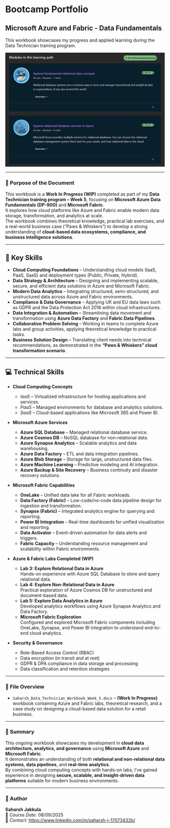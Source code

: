 # Bootcamp Portfolio
## Microsoft Azure and Fabric - Data Fundamentals


This workbook showcases my progress and applied learning during the Data Technician training program.

![](Azure1.png)

---

### 🎯 Purpose of the Document
This workbook is a **Work In Progress (WIP)** completed as part of my **Data Technician training program – Week 5**, focusing on **Microsoft Azure Data Fundamentals (DP-900)** and **Microsoft Fabric**.  
It explores how cloud platforms like Azure and Fabric enable modern data storage, transformation, and analytics at scale.  
The workbook combines theoretical knowledge, practical lab exercises, and a real-world business case (“Paws & Whiskers”) to develop a strong understanding of **cloud-based data ecosystems, compliance, and business intelligence solutions**.

---

## 🧠 Key Skills
- **Cloud Computing Foundations** – Understanding cloud models (IaaS, PaaS, SaaS) and deployment types (Public, Private, Hybrid).  
- **Data Strategy & Architecture** – Designing and implementing scalable, secure, and efficient data solutions in Azure and Microsoft Fabric.  
- **Modern Data Analytics** – Integrating structured, semi-structured, and unstructured data across Azure and Fabric environments.  
- **Compliance & Data Governance** – Applying UK and EU data laws such as GDPR and the Data Protection Act 2018 within cloud infrastructures.  
- **Data Integration & Automation** – Streamlining data movement and transformation using **Azure Data Factory** and **Fabric Data Pipelines**.  
- **Collaborative Problem Solving** – Working in teams to complete Azure labs and group activities, applying theoretical knowledge to practical tasks.  
- **Business Solution Design** – Translating client needs into technical recommendations, as demonstrated in the **“Paws & Whiskers” cloud transformation scenario**.

---

## 💻 Technical Skills
- **Cloud Computing Concepts**
  - *IaaS* – Virtualized infrastructure for hosting applications and services.  
  - *PaaS* – Managed environments for database and analytics solutions.  
  - *SaaS* – Cloud-based applications like Microsoft 365 and Power BI.  

- **Microsoft Azure Services**
  - **Azure SQL Database** – Managed relational database service.  
  - **Azure Cosmos DB** – NoSQL database for non-relational data.  
  - **Azure Synapse Analytics** – Scalable analytics and data warehousing.  
  - **Azure Data Factory** – ETL and data integration pipelines.  
  - **Azure Blob Storage** – Storage for large, unstructured data files.  
  - **Azure Machine Learning** – Predictive modeling and AI integration.  
  - **Azure Backup & Site Recovery** – Business continuity and disaster recovery solutions.  

- **Microsoft Fabric Capabilities**
  - **OneLake** – Unified data lake for all Fabric workloads.  
  - **Data Factory (Fabric)** – Low-code/no-code data pipeline design for ingestion and transformation.  
  - **Synapse (Fabric)** – Integrated analytics engine for querying and reporting.  
  - **Power BI Integration** – Real-time dashboards for unified visualization and reporting.  
  - **Data Activator** – Event-driven automation for data alerts and triggers.  
  - **Fabric Capacity** – Understanding resource management and scalability within Fabric environments.  

- **Azure & Fabric Labs Completed (WIP)**
  - **Lab 3: Explore Relational Data in Azure**  
    Hands-on experience with Azure SQL Database to store and query relational data.  
  - **Lab 4: Explore Non-Relational Data in Azure**  
    Practical exploration of Azure Cosmos DB for unstructured and document-based data.  
  - **Lab 5: Explore Data Analytics in Azure**  
    Developed analytics workflows using Azure Synapse Analytics and Data Factory.  
  - **Microsoft Fabric Exploration**  
    Configured and explored Microsoft Fabric components including OneLake, Synapse, and Power BI integration to understand end-to-end cloud analytics.

- **Security & Governance**
  - Role-Based Access Control (RBAC)  
  - Data encryption (in transit and at rest)  
  - GDPR & DPA compliance in data storage and processing  
  - Data classification and retention strategies  

---

### 📂 File Overview
- `Saharsh_Data_Technician_Workbook_Week_5.docx` – **(Work In Progress)** workbook containing Azure and Fabric labs, theoretical research, and a case study on designing a cloud-based data solution for a retail business.

---

### 🧾 Summary
This ongoing workbook showcases my development in **cloud data architecture, analytics, and governance** using **Microsoft Azure** and **Microsoft Fabric**.  
It demonstrates an understanding of both **relational and non-relational data systems**, **data pipelines**, and **real-time analytics**.  
By combining cloud computing concepts with hands-on labs, I’ve gained experience in designing **secure, scalable, and insight-driven data platforms** suitable for modern business environments.

---

### 👤 Author
**Saharsh Jakkula**  
📅 *Course Date:* 08/09/2025  
📧 *Contact:* https://www.linkedin.com/in/saharsh-j-17073432b/
